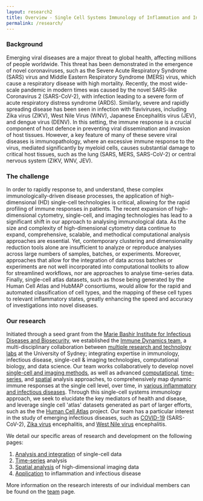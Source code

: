 ```yaml
---
layout: research2
title: Overview - Single Cell Systems Immunology of Inflammation and Infectious Disease
permalink: /research/
---
```


### Background

Emerging viral diseases are a major threat to global health, affecting millions of people worldwide. This threat has been demonstrated in the emergence of novel coronaviruses, such as the Severe Acute Respiratory Syndrome (SARS) virus and Middle Eastern Respiratory Syndrome (MERS) virus, which cause a respiratory disease with high mortality. Recently, the most wide-scale pandemic in modern times was caused by the novel SARS-like Coronavirus 2 (SARS-CoV-2), with infection leading to a severe form of acute respiratory distress syndrome (ARDS). Similarly, severe and rapidly spreading disease has been seen in infection with flaviviruses, including Zika virus (ZIKV), West Nile Virus (WNV), Japanese Encephalitis virus (JEV), and dengue virus (DENV). In this setting, the immune response is a crucial component of host defence in preventing viral dissemination and invasion of host tissues. However, a key feature of many of these severe viral diseases is immunopathology, where an excessive immune response to the virus, mediated significantly by myeloid cells, causes substantial damage to critical host tissues, such as the lung (SARS, MERS, SARS-CoV-2) or central nervous system (ZIKV, WNV, JEV).

### The challenge

In order to rapidly response to, and understand, these complex immunologically-driven disease processes, the application of high-dimensional (HD) single-cell technologies is critical, allowing for the rapid profiling of immune responses in patients. The recent expansion of high-dimensional cytometry, single-cell, and imaging technologies has lead to a significant shift in our approach to analysing immunological data. As the size and complexity of high-dimensional cytometry data continue to expand, comprehensive, scalable, and methodical computational analysis approaches are essential. Yet, contemporary clustering and dimensionality reduction tools alone are insufficient to analyze or reproduce analyses across large numbers of samples, batches, or experiments. Moreover, approaches that allow for the integration of data across batches or experiments are not well incorporated into computational toolkits to allow for streamlined workflows, nor are approaches to analyse time-series data. Finally, single-cell atlas datasets, such as those being generated by the Human Cell Atlas and HubMAP consortiums, would allow for the rapid and automated classification of cell types, and the mapping of these cell types to relevant inflammatory states, greatly enhancing the speed and accuracy of investigations into novel diseases. 

### Our research

Initiated through a seed grant from the [Marie Bashir Institute for Infectious Diseases and Biosecurity](https://www.sydney.edu.au/marie-bashir-institute/), we established the [Immune Dynamics team](https://immunedynamics.io/team), a multi-disciplinary collaboration between [multiple research and technology labs](https://immunedynamics.io/team) at the University of Sydney; integrating expertise in immunology, infectious disease, single-cell & imaging technologies, computational biology, and data science. Our team works collaboratively to develop novel [single-cell and imaging methods](https://immunedynamics.io/research/analysis/), as well as advanced [computational](https://immunedynamics.io/research/analysis/), [time-series](https://immunedynamics.io/research/time-series/), and [spatial](https://immunedynamics.io/research/spatial/) analysis approaches, to comprehensively map dynamic immune responses at the single cell level, over time, in [various inflammatory and infectious diseases](https://immunedynamics.io/research/disease/). Through this single-cell systems immunology approach, we seek to elucidate the key mediators of health and disease, and leverage single cell 'atlas' datasets generated as part of larger efforts, such as the the [Human Cell Atlas](http://humancellatlas.org/) project. Our team has a particular interest in the study of emerging infectious diseases, such as [COVID-19](https://immunedynamics.io/research/disease/) (SARS-CoV-2), [Zika virus](https://immunedynamics.io/research/disease/) encephalitis, and [West Nile virus](https://immunedynamics.io/research/disease/) encephalitis. 

We detail our specific areas of research and development on the following pages:
1. [Analysis and integration](https://immunedynamics.github.io/research/analysis) of single-cell data
2. [Time-series](https://immunedynamics.github.io/research/time-series) analysis
3. [Spatial analysis](https://immunedynamics.github.io/research/spatial) of high-dimensional imaging data
4. [Application](https://immunedynamics.github.io/research/disease) to inflammation and infectious disease

More information on the research interests of our individual members can be found on the [team](https://immunedynamics.io/team/) page.

<br />

